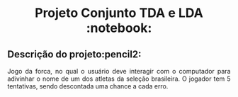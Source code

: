 <h1 align="center">Projeto Conjunto TDA e LDA :notebook:</h1>
<h2>Descrição do projeto:pencil2:</h2>
<p align="justify">Jogo da forca, no qual o usuário deve interagir com o computador para adivinhar o nome de um dos atletas da seleção brasileira. 
      O jogador tem 5 tentativas, sendo descontada uma chance a cada erro.</p>

